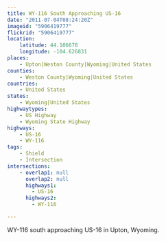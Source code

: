 ```yaml
---
title: WY-116 South Approaching US-16
date: "2011-07-04T08:24:20Z"
imageid: "5906419777"
flickrid: "5906419777"
location:
    latitude: 44.106678
    longitude: -104.626831
places:
    - Upton|Weston County|Wyoming|United States
counties:
    - Weston County|Wyoming|United States
countries:
    - United States
states:
    - Wyoming|United States
highwaytypes:
    - US Highway
    - Wyoming State Highway
highways:
    - US-16
    - WY-116
tags:
    - Shield
    - Intersection
intersections:
    - overlap1: null
      overlap2: null
      highways1:
        - US-16
      highways2:
        - WY-116

---
```

WY-116 south approaching US-16 in Upton, Wyoming.